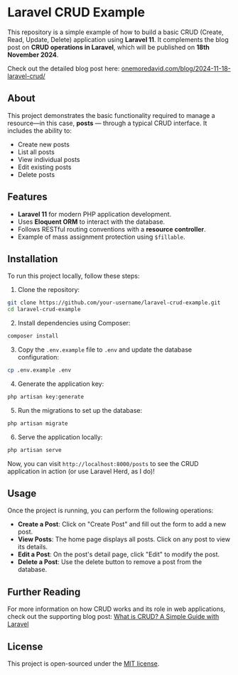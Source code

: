 # Laravel CRUD Example

This repository is a simple example of how to build a basic CRUD (Create, Read, Update, Delete) application using **Laravel 11**. It complements the blog post on **CRUD operations in Laravel**, which will be published on **18th November 2024**.

Check out the detailed blog post here:
[onemoredavid.com/blog/2024-11-18-laravel-crud/](https://onemoredavid.com/blog/2024-11-18-laravel-crud/)

## About

This project demonstrates the basic functionality required to manage a resource—in this case, **posts** — through a typical CRUD interface. It includes the ability to:

- Create new posts
- List all posts
- View individual posts
- Edit existing posts
- Delete posts

## Features

- **Laravel 11** for modern PHP application development.
- Uses **Eloquent ORM** to interact with the database.
- Follows RESTful routing conventions with a **resource controller**.
- Example of mass assignment protection using `$fillable`.

## Installation

To run this project locally, follow these steps:

1. Clone the repository:

```bash
git clone https://github.com/your-username/laravel-crud-example.git
cd laravel-crud-example
```

2. Install dependencies using Composer:

```bash
composer install
```

3. Copy the `.env.example` file to `.env` and update the database configuration:

```bash
cp .env.example .env
```

4. Generate the application key:

```bash
php artisan key:generate
```

5. Run the migrations to set up the database:

```bash
php artisan migrate
```

6. Serve the application locally:

```bash
php artisan serve
```

Now, you can visit `http://localhost:8000/posts` to see the CRUD application in action (or use Laravel Herd, as I do)!

## Usage

Once the project is running, you can perform the following operations:

- **Create a Post**: Click on "Create Post" and fill out the form to add a new post.
- **View Posts**: The home page displays all posts. Click on any post to view its details.
- **Edit a Post**: On the post's detail page, click "Edit" to modify the post.
- **Delete a Post**: Use the delete button to remove a post from the database.

## Further Reading

For more information on how CRUD works and its role in web applications, check out the supporting blog post:
[What is CRUD? A Simple Guide with Laravel](https://onemoredavid.com/blog/2024-11-18-laravel-crud/)

## License

This project is open-sourced under the [MIT license](LICENSE).
